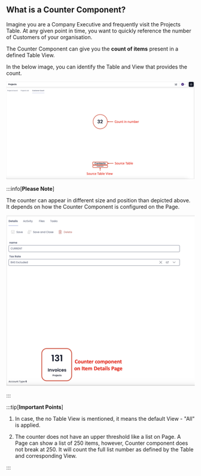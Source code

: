 ## What is a Counter Component?
Imagine you are a Company Executive and frequently visit the Projects Table. At any given point in time, you want to quickly reference the number of Customers of your organisation. 

The Counter Component can give you the **count of items** present in a defined Table View.

In the below image, you can identify the Table and View that provides the count.

![Image showing a counter component](Counter_1.png)

:::info[**Please Note**]

The counter can appear in different size and position than depicted above. It depends on how the Counter Component is configured on the Page.

![Image showing Counter component on Item Details Page](Counter_2.png)

:::

:::tip[**Important Points**]

1. In case, the no Table View is mentioned, it means the default View - "All" is applied.

2. The counter does not have an upper threshold like a list on Page. A Page can show a list of 250 items, however, Counter component does not break at 250. It will count the full list number as defined by the Table and corresponding View.

:::